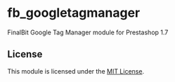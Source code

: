 # fb_googletagmanager
FinalBit Google Tag Manager module for Prestashop 1.7
## License
This module is licensed under the [MIT License](http://opensource.org/licenses/MIT).
